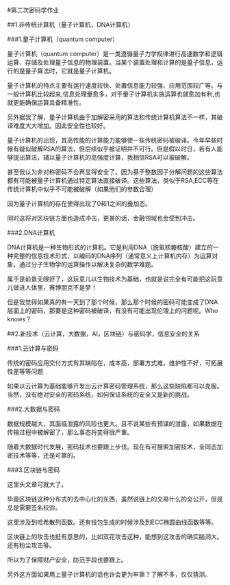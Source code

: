 #第二次密码学作业

##1.非传统计算机（量子计算机，DNA计算机）

###1.量子计算机（quantum computer）

量子计算机（quantum computer）是一类遵循量子力学规律进行高速数学和逻辑运算、存储及处理量子信息的物理装置。当某个装置处理和计算的是量子信息，运行的是量子算法时，它就是量子计算机。

量子计算机的特点主要有运行速度较快、处置信息能力较强、应用范围较广等。与一般计算机比较起来,信息处理量愈多，对于量子计算机实施运算也就愈加有利,也就更能确保运算具备精准性。

另外据我了解，量子计算机由于加解密采用的算法和传统计算机算法不一样，其破译难度大大增加。因此安全性也较好。

量子计算机的出现，其高性能的计算能力能够使一些传统密码被破译。今年早些时候有疑似破解RSA的算法，但后续似乎被证明并不可行。但是假以时日，若有人能够提出算法，辅以量子计算机的高强度计算，我相信RSA可以被破解。

甚至我认为非对称密码不会再显得安全了。因为基于整数因子分解问题的这些算法都有可能被量子计算机通过特定算法直接破译。这些算法，类似于RSA,ECC等在传统计算机中似乎不可能被破解（如果他们的参数合理）

因为量子计算机的存在使得出现了0和1之间的叠加态。

同时这将对区块链方面也造成冲击，更甚的话，金融领域也会受到冲击。

###2.DNA计算机

DNA计算机是一种生物形式的计算机。它是利用DNA（脱氧核糖核酸）建立的一种完整的信息技术形式，以编码的DNA序列（通常意义上计算机内存）为运算对象，通过分子生物学的运算操作以解决复杂的数学难题。

属于是前景无限好了，这玩意儿以生物技术为基础，也就是说完全有可能把这玩意儿做进人体里，赛博朋克不是梦！

但是我觉得如果真的有一天到了那个时候，那么那个时候的密码可能变成了DNA层面上的密码，那要是这种密码被破译，有没有可能出现伦理上的问题呢。Who knows？



##2.新技术（云计算，大数据，AI，区块链）与密码学，信息安全的关系

###1.云计算与密码

传统的密码应用交付方式有其缺陷在，成本高，部署方式难，维护性不好，可拓展性差等等问题

如果以云计算为基础能够开发出云计算密码管理系统，那么这些缺陷都可以克服。当然，没有绝对安全的密码系统，如何保证系统的安全又是新的挑战。

###2.大数据与密码

数据规模越大，其面临泄露的风险也更大。且不说某些有预谋的泄露，如果数据在传输过程中被解密了，那么事态将变得很严重。

随着大数据时代发展，密码技术也要跟上步伐。现在有可搜索加密技术，全同态加密技术等等，还是可靠的。

###3.区块链与密码

这里头文章可就大了。

毕竟区块链这种分布式的去中心化的东西，虽然说链上的交易什么的全公开，但是总是需要签名校验。

这里涉及到哈希散列函数。还有钱包生成的时候涉及到ECC椭圆曲线函数等等。

区块链上的攻击也挺有意思的，比如双花攻击这种，能想到这攻击的确实脑洞大。还有粉尘攻击等。

所以为了保障财产安全，防范手段也要跟上。

另外这方面如果用上量子计算机的话也许会更为牢靠？了解不多，仅仅猜测。